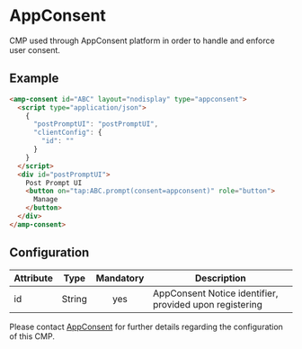 <!---
Copyright 2020 The AMP HTML Authors. All Rights Reserved.

Licensed under the Apache License, Version 2.0 (the "License");
you may not use this file except in compliance with the License.
You may obtain a copy of the License at

      http://www.apache.org/licenses/LICENSE-2.0

Unless required by applicable law or agreed to in writing, software
distributed under the License is distributed on an "AS-IS" BASIS,
WITHOUT WARRANTIES OR CONDITIONS OF ANY KIND, either express or implied.
See the License for the specific language governing permissions and
limitations under the License.
-->

# AppConsent

CMP used through AppConsent platform in order to handle and enforce user consent.

## Example

```html
<amp-consent id="ABC" layout="nodisplay" type="appconsent">
  <script type="application/json">
    {
      "postPromptUI": "postPromptUI",
      "clientConfig": {
        "id": ""
      }
    }
  </script>
  <div id="postPromptUI">
    Post Prompt UI
    <button on="tap:ABC.prompt(consent=appconsent)" role="button">
      Manage
    </button>
  </div>
</amp-consent>
```

## Configuration

| Attribute |  Type  | Mandatory | Description                                             |
| --------- | :----: | :-------: | ------------------------------------------------------- |
| id        | String |    yes    | AppConsent Notice identifier, provided upon registering |

Please contact [AppConsent](https://appconsent.io/en) for further details regarding the configuration of this CMP.
